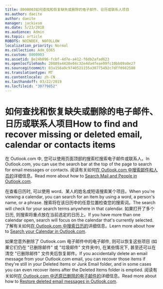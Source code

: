 ```yaml
---
title: 8000003如何查找和恢复缺失或删除的电子邮件、日历或联系人项目
ms.author: daeite
author: daeite
manager: jackiesm
ms.date: 5/23/2018
ms.audience: Admin
ms.topic: article
ROBOTS: NOINDEX, NOFOLLOW
localization_priority: Normal
ms.collection: Adm_O365
ms.custom: 8000003
ms.assetid: 8e24b096-fcbf-4d7e-a412-f6db2afad623
ms.openlocfilehash: 20889a4428e04c32e4da4feae09fc10bb09a0e27
ms.sourcegitcommit: 03a156a9c9740521155a30775492c7dff0982588
ms.translationtype: MT
ms.contentlocale: zh-CN
ms.lasthandoff: 03/22/2019
ms.locfileid: "30779852"
---
```

# <a name="how-to-find-and-recover-missing-or-deleted-email-calendar-or-contacts-items"></a><span data-ttu-id="303f8-102">如何查找和恢复缺失或删除的电子邮件、日历或联系人项目</span><span class="sxs-lookup"><span data-stu-id="303f8-102">How to find and recover missing or deleted email, calendar or contacts items</span></span>

<span data-ttu-id="303f8-103">在 Outlook.com 中, 您可以使用页面顶部的搜索栏搜索电子邮件或联系人。</span><span class="sxs-lookup"><span data-stu-id="303f8-103">In Outlook.com, you can use the search bar at the top of the page to search for email messages or contacts.</span></span> <span data-ttu-id="303f8-104">阅读有关如何[在 Outlook.com 中搜索邮件和人员的](https://support.office.com/article/88108edf-028e-4306-b87e-7400bbb40aa7)详细信息。</span><span class="sxs-lookup"><span data-stu-id="303f8-104">Read more about how to [Search Mail and People in Outlook.com](https://support.office.com/article/88108edf-028e-4306-b87e-7400bbb40aa7).</span></span>
  
<span data-ttu-id="303f8-105">在查看日历时, 可以使用 word、某人的姓名或短语搜索某个项目。</span><span class="sxs-lookup"><span data-stu-id="303f8-105">When you're viewing a calendar, you can search for an item by using a word, a person's name, or a phrase.</span></span> <span data-ttu-id="303f8-106">搜索将在该日历中的任意位置检查您的搜索词。</span><span class="sxs-lookup"><span data-stu-id="303f8-106">The search will check for your search terms anywhere in that calendar.</span></span> <span data-ttu-id="303f8-107">如果打开了多个日历, 则搜索将重点放在当前选定的日历上。</span><span class="sxs-lookup"><span data-stu-id="303f8-107">If you have more than one calendar open, search will focus on the calendar that's currently selected.</span></span> <span data-ttu-id="303f8-108">了解有关如何[在 Outlook.com 中搜索日历的](https://support.office.com/article/5bc05289-c84c-4849-95a8-7eac05ed478a)详细信息。</span><span class="sxs-lookup"><span data-stu-id="303f8-108">Learn more about how to [Search your Calendar in Outlook.com](https://support.office.com/article/5bc05289-c84c-4849-95a8-7eac05ed478a).</span></span>
  
<span data-ttu-id="303f8-109">如果您意外删除了 Outlook.com 电子邮件中的电子邮件, 则可以恢复这些项目 (如果它们仍在 "已删除邮件" 或 "垃圾邮件" 文件夹中), 在某些情况下, 甚至还可以在清空 "已删除邮件" 文件夹后恢复邮件。</span><span class="sxs-lookup"><span data-stu-id="303f8-109">If you accidentally delete an email message from your Outlook.com email, you can recover those items if they're still in your Deleted Items or Junk Email folder, and in some cases you can even recover items after the Deleted Items folder is emptied.</span></span> <span data-ttu-id="303f8-110">阅读有关如何[在 Outlook.com 中还原已删除的电子邮件的](https://support.office.com/article/cf06ab1b-ae0b-418c-a4d9-4e895f83ed50)详细信息。</span><span class="sxs-lookup"><span data-stu-id="303f8-110">Read more about how to [Restore deleted email messages in Outlook.com](https://support.office.com/article/cf06ab1b-ae0b-418c-a4d9-4e895f83ed50).</span></span>
  

